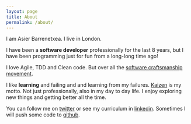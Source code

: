 ```yaml
---
layout: page
title: About
permalink: /about/
---
```


I am Asier Barrenetxea. I live in London.

I have been a **software developer** professionally for the last 8 years, but I have been programming just for fun from a long-long time ago!

I love Agile, TDD and Clean code. But over all the [software craftsmanship movement](http://manifesto.softwarecraftsmanship.org/).

I like **learning** and failing and and learning from my failures. [Kaizen](https://en.wikipedia.org/wiki/Kaizen) is my motto. Not just professionally, also in my day to day life. I enjoy exploring new things and getting better all the time.

You can follow me on [twitter](http://twitter.com/asier_ba) or see my curriculum in [linkedin](https://uk.linkedin.com/in/asierba). Sometimes I will push some code to [github](http://github.com/asierba).